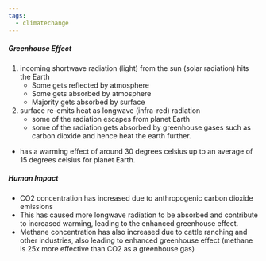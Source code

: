 ```yaml
---
tags:
  - climatechange
---
```



##### Greenhouse Effect
1. incoming shortwave radiation (light) from the sun (solar radiation) hits the Earth
	- Some gets reflected by atmosphere
	- Some gets absorbed by atmosphere
	- Majority gets absorbed by surface
2. surface re-emits heat as longwave (infra-red) radiation 
	- some of the radiation escapes from planet Earth
	- some of the radiation gets absorbed by greenhouse gases such as carbon dioxide and hence heat the earth further. 
- has a warming effect of around 30 degrees celsius up to an average of 15 degrees celsius for planet Earth.
##### Human Impact
- CO2 concentration has increased due to anthropogenic carbon dioxide emissions
- This has caused more longwave radiation to be absorbed and contribute to increased warming, leading to the enhanced greenhouse effect.
- Methane concentration has also increased due to cattle ranching and other industries, also leading to enhanced greenhouse effect (methane is 25x more effective than CO2 as a greenhouse gas)
